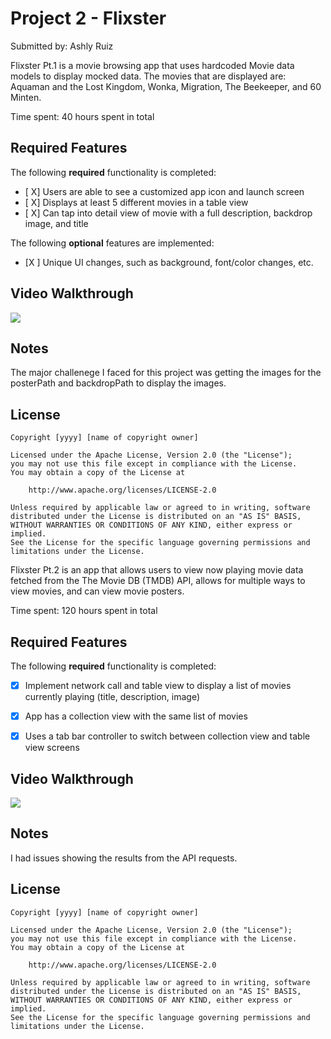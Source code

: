 # Project 2 - Flixster 

Submitted by: Ashly Ruiz

Flixster Pt.1 is a movie browsing app that uses hardcoded Movie data models to display mocked data. The movies that are displayed are: Aquaman and the Lost Kingdom, Wonka, Migration, The Beekeeper, and 60 Minten.

Time spent: 40 hours spent in total

## Required Features

The following **required** functionality is completed:

- [ X] Users are able to see a customized app icon and launch screen
- [ X] Displays at least 5 different movies in a table view
- [ X] Can tap into detail view of movie with a full description, backdrop image, and title
 
The following **optional** features are implemented:

- [X ] Unique UI changes, such as background, font/color changes, etc.


## Video Walkthrough

<div>
    <a href="https://www.loom.com/share/b36bc9198d2049a39ba1dbc624e7caf5">
    </a>
    <a href="https://www.loom.com/share/b36bc9198d2049a39ba1dbc624e7caf5">
      <img style="max-width:300px;" src="https://cdn.loom.com/sessions/thumbnails/b36bc9198d2049a39ba1dbc624e7caf5-with-play.gif">
    </a>
  </div>

## Notes

The major challenege I faced for this project was getting the images for the posterPath and backdropPath to display the images.

## License

    Copyright [yyyy] [name of copyright owner]

    Licensed under the Apache License, Version 2.0 (the "License");
    you may not use this file except in compliance with the License.
    You may obtain a copy of the License at

        http://www.apache.org/licenses/LICENSE-2.0

    Unless required by applicable law or agreed to in writing, software
    distributed under the License is distributed on an "AS IS" BASIS,
    WITHOUT WARRANTIES OR CONDITIONS OF ANY KIND, either express or implied.
    See the License for the specific language governing permissions and
    limitations under the License.
    


Flixster Pt.2 is an app that allows users to view now playing movie data fetched from the The Movie DB (TMDB) API, allows for multiple ways to view movies, and can view movie posters.

Time spent: 120 hours spent in total

## Required Features

The following **required** functionality is completed:

- [X] Implement network call and table view to display a list of movies currently playing (title, description, image)
- [X] App has a collection view with the same list of movies
- [X] Uses a tab bar controller to switch between collection view and table view screens
 

## Video Walkthrough

<div>
    <a href="https://www.loom.com/share/da4e5f8d66c14d4bb4a985f346b7478a">
    </a>
    <a href="https://www.loom.com/share/da4e5f8d66c14d4bb4a985f346b7478a">
      <img style="max-width:300px;" src="https://cdn.loom.com/sessions/thumbnails/da4e5f8d66c14d4bb4a985f346b7478a-with-play.gif">
    </a>
  </div>

## Notes

I had issues showing the results from the API requests.

## License

    Copyright [yyyy] [name of copyright owner]

    Licensed under the Apache License, Version 2.0 (the "License");
    you may not use this file except in compliance with the License.
    You may obtain a copy of the License at

        http://www.apache.org/licenses/LICENSE-2.0

    Unless required by applicable law or agreed to in writing, software
    distributed under the License is distributed on an "AS IS" BASIS,
    WITHOUT WARRANTIES OR CONDITIONS OF ANY KIND, either express or implied.
    See the License for the specific language governing permissions and
    limitations under the License.

